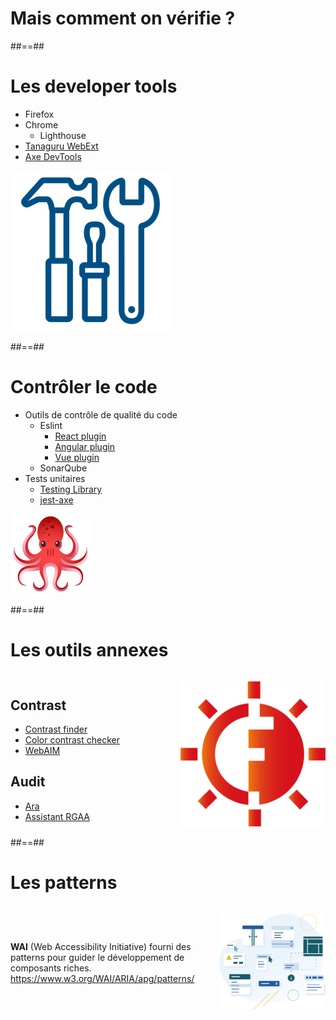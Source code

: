 <!-- .slide: class="transition" -->

# Mais comment on vérifie ?

##==##

# Les developer tools

- Firefox
- Chrome
  - Lighthouse
- [Tanaguru WebExt](https://chromewebstore.google.com/detail/tanaguru-webext/hhopdkekcmkdfpdjbpajmmfbheglcaac?hl=fr)
- [Axe DevTools](https://chromewebstore.google.com/detail/axe-devtools-web-accessib/lhdoppojpmngadmnindnejefpokejbdd)

![float-right h-500](./images/tools.webp)

##==##
# Contrôler le code

- Outils de contrôle de qualité du code
  - Eslint
    - [React plugin](https://github.com/jsx-eslint/eslint-plugin-jsx-a11y)
    - [Angular plugin](https://github.com/angular-eslint/angular-eslint)
    - [Vue plugin](https://github.com/vue-a11y/eslint-plugin-vuejs-accessibility)
  - SonarQube
- Tests unitaires
  - [Testing Library](https://testing-library.com/)
  - [jest-axe](https://github.com/nickcolley/jest-axe)

![float-right h-200](./images/logo-testing-library.png)

##==##

# Les outils annexes

<div style="display: grid; grid-template-columns: 1fr 1fr; align-items: center; gap: 40px;">

<div>

## Contrast<!-- .element: style="margin-bottom: 40px;" -->
- [Contrast finder](https://app.contrast-finder.org/?lang=fr)
- [Color contrast checker](https://coolors.co/contrast-checker/5782b3-acc8e5)
- [WebAIM](https://webaim.org/resources/contrastchecker/)

<!-- .element: style="margin-bottom: 40px" -->
## Audit<!-- .element: style="margin-bottom: 40px;" -->
- [Ara](https://ara.numerique.gouv.fr/)
- [Assistant RGAA](https://chromewebstore.google.com/detail/assistant-rgaa/cgpmofepeeiaaljkcclfldhaalfpcand?hl=fr)

</div>

![logo contrast finder](./images/contrast-finder_logo.png)<!-- .element: style="height: 300px;" -->
<!-- .element: style="align-self: center; justify-self: center;" -->
</div>
##==##

# Les patterns

<div style="display: grid;
    grid-template-columns: 1fr 1fr;
    align-items: center; gap: 40px;">

**WAI** (Web Accessibility Initiative) fourni des patterns pour guider le développement de composants riches.
https://www.w3.org/WAI/ARIA/apg/patterns/

<img src="./images/patterns.svg" alt="" style="width: 100%;
    height: 100%;
    object-fit: contain;
    object-position: center center;
    max-width: 440px;">
<!-- .element: style="text-align:center;" -->
</div>
